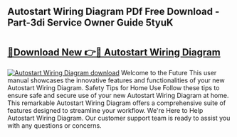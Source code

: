 ## Autostart Wiring Diagram PDf Free Download - Part-3di Service Owner Guide 5tyuK

# <h2><a href="http://dfqw2v.blite.top/?on=Autostart+Wiring+Diagram">🔗Download New 👉🔴 Autostart Wiring Diagram</a></h2>

[![Autostart Wiring Diagram download](https://i.imgur.com/lujVjoI.png)](http://dfqw2v.blite.top/?on=Autostart+Wiring+Diagram)
Welcome to the Future This user manual showcases the innovative features and functionalities of your new Autostart Wiring Diagram. Safety Tips for Home Use Follow these tips to ensure safe and secure use of your new Autostart Wiring Diagram at home. This remarkable Autostart Wiring Diagram offers a comprehensive suite of features designed to streamline your workflow. We're Here to Help Autostart Wiring Diagram. Our customer support team is ready to assist you with any questions or concerns.
